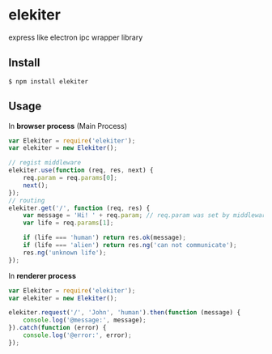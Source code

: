 # elekiter
express like electron ipc wrapper library

## Install

`$ npm install elekiter`

## Usage

In __browser process__ (Main Process)

```js
var Elekiter = require('elekiter');
var elekiter = new Elekiter();

// regist middleware
elekiter.use(function (req, res, next) {
    req.param = req.params[0];
    next();
});
// routing
elekiter.get('/', function (req, res) {
    var message = 'Hi! ' + req.param; // req.param was set by middleware
    var life = req.params[1];

    if (life === 'human') return res.ok(message);
    if (life === 'alien') return res.ng('can not communicate');
    res.ng('unknown life');
});
```

In __renderer process__

```js
var Elekiter = require('elekiter');
var elekiter = new Elekiter();

elekiter.request('/', 'John', 'human').then(function (message) {
    console.log('@message:', message);
}).catch(function (error) {
    console.log('@error:', error);
});
```

